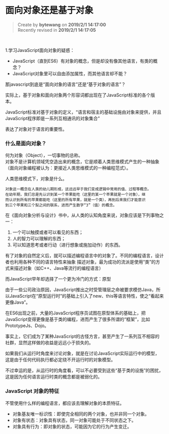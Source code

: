 **面向对象还是基于对象**
===

> Create by **bytewang** on **2019/2/1 14:17:00**  
> Recently revised in **2019/2/1 14:17:05**

<br>

1.学习JavaScript面向对象的疑惑：
  
- JavaScript（直到ES6）有对象的概念，但是却没有像其他语言，有类的概念？   
- JavaScript对象里可以自由添加属性，而其他语言却不能？   

那javascript到底是“面向对象的语言”还是“基于对象的语言”？   


实际上，基于对象和面向对象两个形容词都出现在了JavaScript标准的各个版本。  

JavaScript标准对基于对象的定义，“语言和宿主的基础设施由对象来提供，并且JavaScript程序即是一系列互相通讯的对象集合”  

表达了对象对于语言的重要性。  

### 什么是面向对象？  

何为对象（Object），一切事物的总称。  
对象不是计算机领域凭空造出来的概念，它是顺着人类思维模式产生的一种抽象（面向对象编程被认为：更接近人类思维模式的一种编程范式）。  

人类思维模式下，对象是什么。

	对象这一概念在人类的幼儿期形成，这远远早于我们变成逻辑中常用的值、过程等概念。   
	在幼年期，我们总是先认识到某一个苹果能吃（这里的某一个苹果就是一个对象），继
	而认识到所有的苹果都能吃（这里的所有苹果，就是一个类），再到后来我们才能意识
	到三个苹果和三个梨之间的联系，进而产生数字“3”（值）的概念。  

在《面向对象分析与设计》书中，从人类的认知角度来说，对象应该是下列事物之一：

1. 一个可以触摸或者可以看见的东西；
2. 人的智力可以理解的东西；
3. 可以知道思考或者行动（进行想象或施加动作）的东西。  

有了对象的自然定义后，就可以描述编程语言中的对象了。不同的编程语言，设计者也利用各种不同的语言特性来抽象
描述对象，最为成功的流派是使用“类”的方式来描述对象（如C++、Java等流行的编程语言）   

而JavaScript早年却选择了一个更为冷门的方式：原型  

由于一些公司政治原因，JavaScript推出之时受管理层之命被要求模仿Java，所以JavaScript在“原型运行时”的基础上引入了new、this等语言特性，使之“看起来更像Java”。

在ES6出现之前，大量的JavaScript程序员试图在原型体系的基础上，把JavaScript变得更像是基于类的编程，进而产生了很多所谓的“框架”，比如PrototypeJs、Dojo。  

事实上，它们成为了某种JavaScript的古怪方言，甚至产生了一系列互不相容的社群，显然这样做的收益是远远小于损失的。

如果我们从运行时角度来讨论对象，就是在讨论JavaScript实际运行中的模型，这是由于任何代码执行都必定绕不开运行时的对象模型。 

不过幸运的是，从运行时的角度看，可以不必要受到这些“基于类的设施”的困扰，这是因为任何语言运行时类的概念都是被弱化的。  

### JavaScript 对象的特征  

不管使用什么样的编程语言，都应该去理解对象的本质特征。


- 对象基友唯一标识性：即使完全相同的两个对象，也并非同一个对象。
- 对象有状态：对象具有状态，同一对象可能处于不同状态之下。
- 对象具有行为：即对象的状态，可能因为它的行为产生变迁。  


